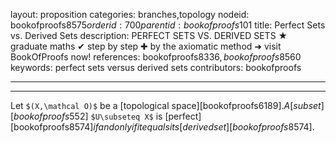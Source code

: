 layout: proposition
categories: branches,topology
nodeid: bookofproofs$8575
orderid: 700
parentid: bookofproofs$101
title: Perfect Sets vs. Derived Sets
description: PERFECT SETS VS. DERIVED SETS &#9733; graduate maths &#10004; step by step &#10010; by the axiomatic method &#10140; visit BookOfProofs now!
references: bookofproofs$8336,bookofproofs$8560
keywords: perfect sets versus derived sets
contributors: bookofproofs

---


---

Let `$(X,\mathcal O)$` be a [topological space][bookofproofs$6189]. A [subset][bookofproofs$552] `$U\subseteq X$` is [perfect][bookofproofs$8574]  if and only if it equals its [derived set][bookofproofs$8574].
